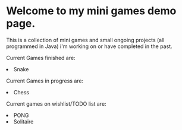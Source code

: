 # Welcome to my mini games demo page.

This is a collection of mini games and small ongoing projects (all programmed in Java) i'm working on or have completed in the past. 

Current Games finished are:
	<li>Snake
	
Current Games in progress are:
	<li>Chess
	
Current games on wishlist/TODO list are:
	<li>PONG
	<li>Solitaire
